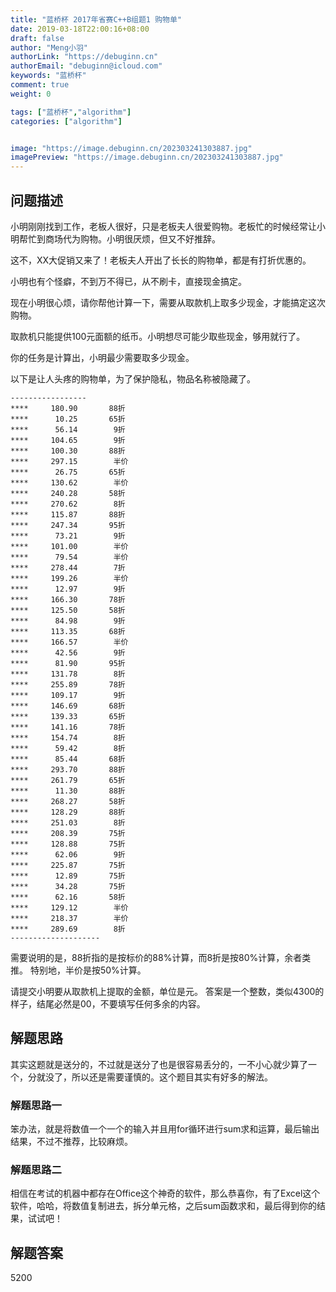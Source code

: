 ```yaml
---
title: "蓝桥杯 2017年省赛C++B组题1 购物单"
date: 2019-03-18T22:00:16+08:00
draft: false
author: "Meng小羽"
authorLink: "https://debuginn.cn"
authorEmail: "debuginn@icloud.com"
keywords: "蓝桥杯"
comment: true
weight: 0

tags: ["蓝桥杯","algorithm"]
categories: ["algorithm"]


image: "https://image.debuginn.cn/202303241303887.jpg"
imagePreview: "https://image.debuginn.cn/202303241303887.jpg"
---
```


## 问题描述

小明刚刚找到工作，老板人很好，只是老板夫人很爱购物。老板忙的时候经常让小明帮忙到商场代为购物。小明很厌烦，但又不好推辞。

这不，XX大促销又来了！老板夫人开出了长长的购物单，都是有打折优惠的。

小明也有个怪癖，不到万不得已，从不刷卡，直接现金搞定。

现在小明很心烦，请你帮他计算一下，需要从取款机上取多少现金，才能搞定这次购物。

取款机只能提供100元面额的纸币。小明想尽可能少取些现金，够用就行了。

你的任务是计算出，小明最少需要取多少现金。

以下是让人头疼的购物单，为了保护隐私，物品名称被隐藏了。

```shell
-----------------
****     180.90       88折
****      10.25       65折
****      56.14        9折
****     104.65        9折
****     100.30       88折
****     297.15        半价
****      26.75       65折
****     130.62        半价
****     240.28       58折
****     270.62        8折
****     115.87       88折
****     247.34       95折
****      73.21        9折
****     101.00        半价
****      79.54        半价
****     278.44        7折
****     199.26        半价
****      12.97        9折
****     166.30       78折
****     125.50       58折
****      84.98        9折
****     113.35       68折
****     166.57        半价
****      42.56        9折
****      81.90       95折
****     131.78        8折
****     255.89       78折
****     109.17        9折
****     146.69       68折
****     139.33       65折
****     141.16       78折
****     154.74        8折
****      59.42        8折
****      85.44       68折
****     293.70       88折
****     261.79       65折
****      11.30       88折
****     268.27       58折
****     128.29       88折
****     251.03        8折
****     208.39       75折
****     128.88       75折
****      62.06        9折
****     225.87       75折
****      12.89       75折
****      34.28       75折
****      62.16       58折
****     129.12        半价
****     218.37        半价
****     289.69        8折
--------------------
```

需要说明的是，88折指的是按标价的88%计算，而8折是按80%计算，余者类推。
特别地，半价是按50%计算。

请提交小明要从取款机上提取的金额，单位是元。
答案是一个整数，类似4300的样子，结尾必然是00，不要填写任何多余的内容。

## 解题思路

其实这题就是送分的，不过就是送分了也是很容易丢分的，一不小心就少算了一个，分就没了，所以还是需要谨慎的。这个题目其实有好多的解法。

### 解题思路一

笨办法，就是将数值一个一个的输入并且用for循环进行sum求和运算，最后输出结果，不过不推荐，比较麻烦。

### 解题思路二

相信在考试的机器中都存在Office这个神奇的软件，那么恭喜你，有了Excel这个软件，哈哈，将数值复制进去，拆分单元格，之后sum函数求和，最后得到你的结果，试试吧！

## 解题答案

5200